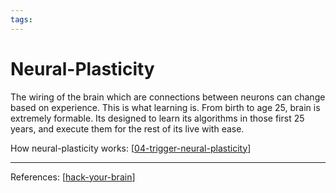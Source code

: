 ```yaml
--- 
tags:
---
```


# Neural-Plasticity

The wiring of the brain which are connections between neurons can change based on experience. This is what learning is. 
From birth to age 25, brain is extremely formable. Its designed to learn its algorithms in those first 25 years, and execute them for the rest of its live with ease.

How neural-plasticity works: [[04-trigger-neural-plasticity]]

---
References:
[[hack-your-brain]]

[//begin]: # "Autogenerated link references for markdown compatibility"
[04-trigger-neural-plasticity]: 04-trigger-neural-plasticity.md "Trigger neural plasticity as an adult"
[hack-your-brain]: hack-your-brain.md "533 Hack your brain"
[//end]: # "Autogenerated link references"